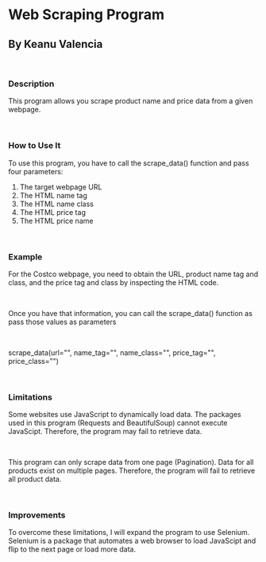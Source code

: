 <h1>Web Scraping Program</h1>
<h2>By Keanu Valencia</h2>
<br>
<h3>Description</h3>
<p>This program allows you scrape product name and price data from a given webpage.</p>
<br>
<h3>How to Use It</h3>
<P>To use this program, you have to call the scrape_data() function and pass four parameters:</p>
<ol>
      <li>The target webpage URL</li>
      <li>The HTML name tag</li>
      <li>The HTML name class</li>
      <li>The HTML price tag</li>
      <li>The HTML price name</li>
</ol>
<br>
<h3>Example</h3>
<p>For the Costco webpage, you need to obtain the URL, product name tag and class, and the price tag and class by inspecting the HTML code.</p>
<br>
<P>Once you have that information, you can call the scrape_data() function as pass those values as parameters</P>
<br>

scrape_data(url="", name_tag="", name_class="", price_tag="", price_class="")

<br>
<h3>Limitations</h3>
<P>Some websites use JavaScript to dynamically load data. The packages used in this program (Requests and BeautifulSoup) cannot execute JavaScipt. Therefore, the program may fail to retrieve data.</P><br>
<P>This program can only scrape data from one page (Pagination). Data for all products exist on multiple pages. Therefore, the program will fail to retrieve all product data.</P>
<br>
<h3>Improvements</h3>
<P>To overcome these limitations, I will expand the program to use Selenium. Selenium is a package that automates a web browser to load JavaScipt and flip to the next page or load more data.</P>
